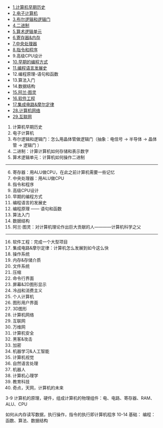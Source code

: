   * [1.计算机早期历史](Crash-Course-Computer-Science/1-计算机早期历史.md)
  * [2.电子计算机](Crash-Course-Computer-Science/2-电子计算机.md)
  * [3.布尔逻辑和逻辑门](Crash-Course-Computer-Science/3-布尔逻辑和逻辑门.md)
  * [4.二进制](Crash-Course-Computer-Science/4-二进制.md)
  * [5.算术逻辑单元](Crash-Course-Computer-Science/5-算术逻辑单元.md)
  * [6.寄存器&内存](Crash-Course-Computer-Science/6-寄存器内存.md)
  * [7.中央处理器](Crash-Course-Computer-Science/7-中央处理器.md)
  * [8.指令和程序](Crash-Course-Computer-Science/8-指令和程序.md)
  * 9.高级CPU设计
  * [10.早期的编程方式](Crash-Course-Computer-Science/10-早期的编程方式.md)
  * [11.编程语言发展史](Crash-Course-Computer-Science/11-编程语言发展史.md)
  * 12.编程原理-语句和函数
  * 13.算法入门
  * 14.数据结构
  * [15.阿兰·图灵](Crash-Course-Computer-Science/15-阿兰-图灵.md)
  * [16.软件工程](Crash-Course-Computer-Science/16-软件工程.md)
  * [17.集成电路&摩尔定律](Crash-Course-Computer-Science/17-集成电路摩尔定律.md)
  * [28.计算机网络](Crash-Course-Computer-Science/28-计算机网络.md)
  * [29.互联网](Crash-Course-Computer-Science/29-互联网.md)


1. 计算机早期历史  
2. 电子计算机
3. 布尔逻辑和逻辑门：怎么用晶体管做逻辑门（抽象：电信号 -&gt; 半导体 -&gt; 晶体管 -&gt; 逻辑门 ）
4. 二进制：计算计算机如何存储和表示数字
5. 算术逻辑单元：计算机如何操作二进制

-------
6. 寄存器：用ALU做CPU，在此之前计算机需要一些记忆
7. 中央处理器：用ALU做CPU
8. 指令和程序
9. 高级CPU设计
10. 早期的编程方式
11. 编程语言的发展史
12. 编程原理 —— 语句和函数
13. 算法入门
14. 数据结构
15. 阿兰·图灵：对计算机理论作出巨大贡献的人————计算机科学之父

------------------
16. 软件工程：完成一个大型项目
17. 集成电路&摩尔定律：计算机怎么发展到如今这么快
18. 操作系统
19. 内存&存储介质
20. 文件系统
21. 压缩
22. 命令行界面
23. 屏幕&2D图形显示
24. 冷战和消费主义
25. 个人计算机
26. 图形用户界面
27. 3D图形
28. 计算机网络
29. 互联网
30. 万维网
31. 计算机安全
32. 黑客&攻击
33. 加密
34. 机器学习&人工智能
35. 计算机视觉
36. 自然语言处理
37. 机器人
38. 计算机心理学
39. 教育科技
40. 奇点，天网，计算机的未来

3-9 计算机的原理，硬件，组成计算机的物理组件：电、电路、寄存器、RAM、ALU、CPU

如何从内存读写数据，执行操作，指令的执行即计算机程序
10-14 基础： 编程：函数、算法、数据结构
